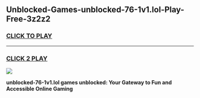 
## Unblocked-Games-unblocked-76-1v1.lol-Play-Free-3z2z2
<h3>
<a href="https://premium76.site?title=unblocked-76-1v1.lol&ref=18A">CLICK TO PLAY</a></h3>
<hr>

<h3>
<a href="https://premium76.site?title=unblocked-76-1v1.lol&ref=18A">CLICK 2 PLAY</a>
  
</h3>

<a href="https://premium76.site?title=unblocked-76-1v1.lol&ref=18A"><img src="https://clearcache.store/games.png"></a>


**unblocked-76-1v1.lol games unblocked: Your Gateway to Fun and Accessible Online Gaming**
